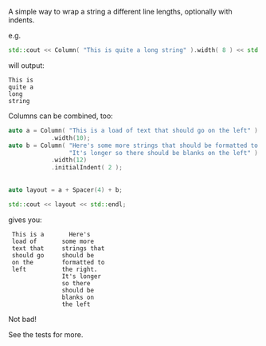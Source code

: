 A simple way to wrap a string a different line lengths, optionally with indents.

e.g.

```c++
std::cout << Column( "This is quite a long string" ).width( 8 ) << std::endl;
```

will output:

```
This is
quite a
long
string
```

Columns can be combined, too:

```c++
auto a = Column( "This is a load of text that should go on the left" )
            .width(10);
auto b = Column( "Here's some more strings that should be formatted to the right. "
                 "It's longer so there should be blanks on the left" )
            .width(12)
            .initialIndent( 2 );
            
                 
auto layout = a + Spacer(4) + b;

std::cout << layout << std::endl;                 
```

gives you:

```
 This is a       Here's
 load of       some more
 text that     strings that
 should go     should be
 on the        formatted to
 left          the right.
               It's longer
               so there
               should be
               blanks on
               the left
```

Not bad!

See the tests for more.